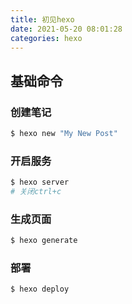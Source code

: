 ```yaml
---
title: 初见hexo
date: 2021-05-20 08:01:28
categories: hexo
---
```


## 基础命令 

### 创建笔记

``` bash
$ hexo new "My New Post"
```


### 开启服务

``` bash
$ hexo server
# 关闭ctrl+c
```


### 生成页面

``` bash
$ hexo generate
```


### 部署

``` bash
$ hexo deploy
```

